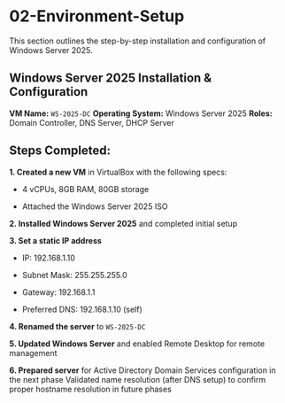 # 02-Environment-Setup
This section outlines the step-by-step installation and configuration of Windows Server 2025.

## Windows Server 2025 Installation & Configuration
**VM Name:** `WS-2025-DC`
**Operating System:** Windows Server 2025
**Roles:** Domain Controller, DNS Server, DHCP Server

## Steps Completed:
**1. Created a new VM** in VirtualBox with the following specs:

  * 4 vCPUs, 8GB RAM, 80GB storage

  * Attached the Windows Server 2025 ISO

**2. Installed Windows Server 2025** and completed initial setup

**3. Set a static IP address**

  * IP: 192.168.1.10

  * Subnet Mask: 255.255.255.0

  * Gateway: 192.168.1.1
 
  * Preferred DNS: 192.168.1.10 (self)

**4. Renamed the server** to `WS-2025-DC`

**5. Updated Windows Server** and enabled Remote Desktop for remote management

**6. Prepared server** for Active Directory Domain Services configuration in the next phase
Validated name resolution (after DNS setup) to confirm proper hostname resolution in future phases
